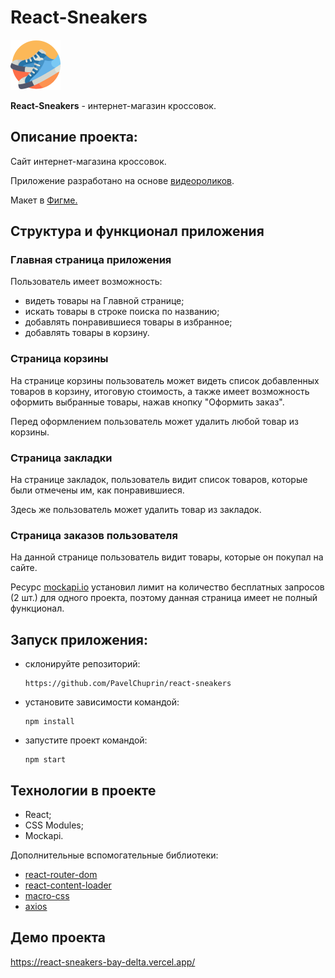 # React-Sneakers

<img src="public/img/logo.png" width="80" height="80">

**React-Sneakers** - интернет-магазин кроссовок.

## Описание проекта:

Cайт интернет-магазина кроссовок.

Приложение разработано на основе [видеороликов](https://www.youtube.com/playlist?list=PL0FGkDGJQjJEos_0yVkbKjsQ9zGVy3dG7).

Макет в [Фигме.](https://www.figma.com/file/fw0toTyXMwM1y4WIe0YFrJ/React-Sneakers?type=design&node-id=60-322&mode=design&t=qRgeCn8y4sSgiU40-0)

## Структура и функционал приложения

### Главная страница приложения

Пользователь имеет возможность:

- видеть товары на Главной странице;
- искать товары в строке поиска по названию;
- добавлять понравившиеся товары в избранное;
- добавлять товары в корзину.

### Страница корзины

На странице корзины пользователь может видеть список добавленных товаров в корзину, итоговую стоимость, а также имеет возможность оформить выбранные товары, нажав кнопку "Оформить заказ".

Перед оформлением пользователь может удалить любой товар из корзины.

### Страница закладки

На странице закладок, пользователь видит список товаров, которые были отмечены им, как понравившиеся.

Здесь же пользователь может удалить товар из закладок.

### Страница заказов пользователя

На данной странице пользователь видит товары, которые он покупал на сайте.

Ресурс [mockapi.io](https://mockapi.io) установил лимит на количество бесплатных запросов (2 шт.) для одного проекта, поэтому данная страница имеет не полный функционал.

## Запуск приложения:

- склонируйте репозиторий:

  ```
  https://github.com/PavelChuprin/react-sneakers
  ```

- установите зависимости командой:

  ```
  npm install
  ```

- запустите проект командой:

  ```
  npm start
  ```

## Технологии в проекте

- React;
- CSS Modules;
- Mockapi.

Дополнительные вспомогательные библиотеки:

- [react-router-dom](https://www.npmjs.com/package/react-router-dom)
- [react-content-loader](https://www.npmjs.com/package/react-content-loader)
- [macro-css](https://github.com/Archakov06/macro-css)
- [axios](https://www.npmjs.com/package/axios)

## Демо проекта

https://react-sneakers-bay-delta.vercel.app/
